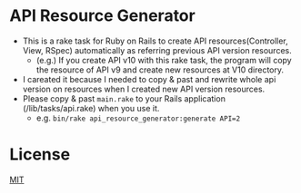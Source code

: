 # API Resource Generator
- This is a rake task for Ruby on Rails to create API resources(Controller, View, RSpec) automatically as referring previous API version resources.
  - (e.g.) If you create API v10 with this rake task, the program will copy the resource of API v9 and create new resources at V10 directory.
- I careated it because I needed to copy & past and rewrite whole api version on resources when I created new API version resources.
- Please copy & past `main.rake` to your Rails application (/lib/tasks/api.rake) when you use it.
  - e.g. `bin/rake api_resource_generator:generate API=2`

# License
[MIT](https://en.wikipedia.org/wiki/MIT_License)
